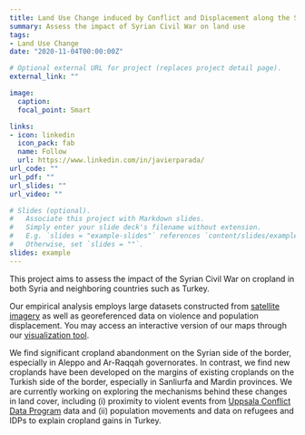 ```yaml
---
title: Land Use Change induced by Conflict and Displacement along the Syria-Turkey border
summary: Assess the impact of Syrian Civil War on land use
tags:
- Land Use Change
date: "2020-11-04T00:00:00Z"

# Optional external URL for project (replaces project detail page).
external_link: ""

image:
  caption: 
  focal_point: Smart

links:
- icon: linkedin
  icon_pack: fab
  name: Follow
  url: https://www.linkedin.com/in/javierparada/
url_code: ""
url_pdf: ""
url_slides: ""
url_video: ""

# Slides (optional).
#   Associate this project with Markdown slides.
#   Simply enter your slide deck's filename without extension.
#   E.g. `slides = "example-slides"` references `content/slides/example-slides.md`.
#   Otherwise, set `slides = ""`.
slides: example
---
```


This project aims to assess the impact of the Syrian Civil War on cropland in both Syria and neighboring countries such as Turkey.

Our empirical analysis employs large datasets constructed from [satellite imagery](https://developers.google.com/earth-engine/datasets/catalog/MODIS_006_MCD12Q1) as well as georeferenced data on violence and population displacement. You may access an interactive version of our maps through our [visualization tool](https://javierparada.github.io/). 

We find significant cropland abandonment on the Syrian side of the border, especially in Aleppo and Ar-Raqqah governorates. In contrast, we find new croplands have been developed on the margins of existing croplands on the Turkish side of the border, especially in Sanliurfa and Mardin provinces. We are currently working on exploring the mechanisms behind these changes in land cover, including (i) proximity to violent events from [Uppsala Conflict Data Program](https://ucdp.uu.se) data and (ii) population movements and data on refugees and IDPs to explain cropland gains in Turkey. 